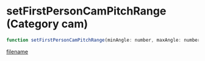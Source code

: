 # setFirstPersonCamPitchRange (Category cam)

```js
function setFirstPersonCamPitchRange(minAngle: number, maxAngle: number): void
```

[filename](setFirstPersonCamPitchRange_m.md ':include')